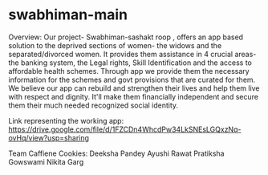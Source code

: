 # swabhiman-main

Overview:
Our project- Swabhiman-sashakt roop , offers an app based solution to the deprived sections of women- the widows and the separated/divorced women. It provides them assistance in 4 crucial areas- the banking system, the Legal rights, Skill Identification and the access to affordable health schemes. Through  app we provide them the necessary information for the  schemes and govt provisions that are curated for them. We believe our app can rebuild and strengthen their lives and help them live with respect and dignity. It'll make them financially independent and secure them their much needed recognized social identity.

Link representing the working app:
https://drive.google.com/file/d/1FZCDn4WhcdPw34LkSNEsLGQxzNq-ovHq/view?usp=sharing

Team Caffiene Cookies:
Deeksha Pandey
Ayushi Rawat
Pratiksha Gowswami
Nikita Garg
 
